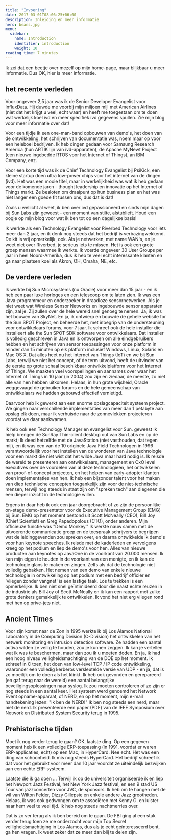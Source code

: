 ```yaml
---
title: "Invoering"
date: 2017-03-01T08:06:25+06:00
description: Inleiding en meer informatie
hero: beans.jpg
menu:
  sidebar:
    name: Introduction
    identifier: introduction
    weight: 10
reading_time: 7 minutes
---
```


Ik zei dat een beetje over mezelf op mijn home-page, maar blijkbaar u meer informatie. Dus OK, hier is meer informatie.

## het recente verleden

Voor ongeveer 2,5 jaar was ik de Senior Developer Evangelist voor InfluxData. Hij duwde me voorbij mijn miljoen mijl met American Airlines (niet dat het krijgt u veel, echt waar) en heeft me toegestaan om te doen wat werkelijk koel ivd en meer specifiek ivd gegevens spullen. Zie mijn blog voor meer informatie over dat!

Voor een tijdje ik een one-man-band opbouwen van demo's, het doen van de ontwikkeling, het schrijven van documentatie was, noem maar op voor een heleboel bedrijven. Ik heb dingen gedaan voor Samsung Research America (hun ARTIK lijn van ivd-apparaten), de Apache MyNewt Project (een nieuwe ingebedde RTOS voor het Internet of Things), an IBM Company, enz.

Voor een korte tijd was ik de Chief Technology Evangelist bij PsiKick, een kleine startup doen ultra low-power chips voor het internet van de dingen (ivd). Het was een mooie titel, maar in werkelijkheid was wat ik heb gedaan voor de komende jaren - thought leadership en innovatie op het Internet of Things markt. Ze besloten om draaipunt op hun business plan en het was niet langer een goede fit tussen ons, dus dat is dat!

Zoals u wellicht al weet, ik ben over ivd gepassioneerd en sinds mijn dagen bij Sun Labs zijn geweest - een moment van stilte, alstublieft. Houd een oogje op mijn blog voor wat ik ben tot op een dagelijkse basis!

Ik werkte als een Technology Evangelist voor Riverbed Technology voor iets meer dan 2 jaar, en ik denk nog steeds dat het bedrijf is verbazingwekkend. De kit is vrij opmerkelijk, ook. Als je netwerken, met name WAN's, en je weet niet over Riverbed, je serieus iets te missen. Het is ook een grote groep mensen waarmee ik werkte. Ik voerde ongeveer 30 User Groups per jaar in heel Noord-Amerika, dus ik heb te veel echt interessante klanten en ga naar plaatsen koel als Akron, OH, Omaha, NE, etc.

## De verdere verleden

Ik werkte bij Sun Microsystems (nu Oracle) voor meer dan 15 jaar - en ik heb een paar luxe horloges en een telescoop om te laten zien. Ik was een Java-programmeur en onderzoeker in draadloze sensornetwerken. Als je niet weet wat Wireless Sensor Networks en ingebouwde sensor apparaten zijn, zal je. Zij zullen over de hele wereld snel genoeg te nemen. Ja, ik was het bouwen van SkyNet. En ja, ik ontwierp en bouwde de gehele website for the Sun SPOT Project, en beheerde het, met inbegrip van de ondersteuning voor ontwikkelaars forums, voor 7 jaar. Ik schreef ook de hele installer die installeert alle the Sun SPOT SDK software voor ontwikkelaars. Dat installer is volledig geschreven in Java en is ontworpen om alle eindgebruikers hebben en het schrijven van sensor toepassingen voor onze platform in minder dan 15 minuten op elk platform inclusief Windows, Linux, Solaris en Mac OS X. Dat alles heet nu het internet van Things (IoT) en we bij Sun Labs, terwijl we niet het concept, of de term uitvond, heeft de uitvinder van de eerste op grote schaal beschikbaar ontwikkelplatform voor het Internet of Things. We maakten veel voorspellingen en aannames over waar het Internet of Things in 10 jaar (in 2004) zou zijn en ziedaar, de meeste, zo niet alle van hen hebben uitkomen. Helaas, in hun grote wijsheid, Oracle weggevaagd de gebruiker forums en de hele gemeenschap van ontwikkelaars we hadden gebouwd effectief vernietigd.

Daarvoor heb ik gewerkt aan een enorme opslagcapaciteit systeem project. We gingen naar verschillende implementaties van meer dan 1 petabyte aan opslag elk doen, maar ik verhuisde naar de zonnevlekken projecteren voordat we daar aankwamen.

Ik heb ook een Technology Manager en evangelist voor Sun. geweest Ik hielp brengen de SunRay Thin-client desktop out van Sun Labs en op de markt; Ik deed hetzelfde met de JavaStation (niet vasthouden, dat tegen mij), en ik was een van de 10 originele Java Field Technologen in 1996 verantwoordelijk voor het instellen van de wonderen van Java technologie voor een markt die niet wist dat het wilde Java maar hard nodig is. Ik reisde de wereld te presenteren aan ontwikkelaars, management en CxO level executives over de voordelen van al deze technologieën, het ontwikkelen van proof-of-concept projecten, en het helpen van early-adopter klanten doen implementaties van hen. Ik heb een bijzonder talent voor het maken van diep technische concepten toegankelijk zijn voor de niet-technische mensen, terwijl nog steeds in staat zijn om "spreken tech" aan diegenen die een dieper inzicht in de technologie willen.

Ergens in daar heb ik ook een jaar doorgebracht of zo zijn de persoonlijke on-stage demo-presentator voor de Executive Management Group (EMG) bij Sun. EMG op het moment bestond uit Scott McNeally (CEO), Bill Joy (Chief Scientist) en Greg Papadopolous (CTO), onder anderen. Mijn officieuze functie was "Demo Monkey." Ik werkte nauw samen met de uitvoerende communicatie groep en de toespraak schrijvers te begrijpen wat de leidinggevenden zou spreken over, en daarna ontwikkelde ik demo's voor hun keynote speeches. Ik reisde met de kaderleden en vervolgens kreeg op het podium en liep de demo's voor hen. Alles van nieuwe producten aan keynotes op JavaOne in de voorkant van 20.000 mensen. Ik kan mijn eigen te houden in de voorkant van een menigte, en ik kan de technologie glans te maken en zingen. Zelfs als dat de technologie niet volledig gebakken. Het nemen van een demo van enkele nieuwe technologie in ontwikkeling op het podium met een bedrijf officier en 'vliegen zonder vangnet' is een lastige taak. Los te trekken is een opmerkelijke. Ik ben niet snel geïntimideerd door die naast echte reuzen in de industrie als Bill Joy of Scott McNeally en ik kan een rapport met zulke grote denkers gemakkelijk te ontwikkelen. Ik vond het niet erg vliegen rond met hen op prive-jets niet.

## Ancient Times

Voor zijn komst naar de Zon in 1995 werkte ik bij Los Alamos National Laboratory in de Computing Division (C-Division) het ontwikkelen van het netwerk monitoring en intrusion detection software. Ze hadden een aantal activa wilden ze veilig te houden, zou je kunnen zeggen. Ik kan je vertellen wat ik was te beschermen, maar dan zou ik u moeten doden. En ja, ik had een hoog niveau veiligheidsmachtiging van de DOE op het moment. Ik schreef in C toen, het doen van low-level TCP / IP code ontwikkeling, waaronder een volledig kerberos versleutelde versie van UDP - en ja, dat is zo moeilijk om te doen als het klinkt. Ik heb ook gevonden en gerepareerd (en gaf terug naar de wereld) een aantal belangrijke beveiligingsoplossingen naar syslog. Ik zou moeten controleren of ze zijn er nog steeds in een aantal keer. Het systeem werd genoemd het Network Event opname-apparaat, of NERD, en op het moment, mijn e-mail handtekening lezen: "Ik ben de NERD!" Ik ben nog steeds een nerd, maar niet de nerd. Ik presenteerde een paper (PDF) van de IEEE Symposium over Network en Distributed System Security terug in 1995.

## Prehistorische tijden

Moet ik nog verder terug te gaan? OK, laatste ding. Op een gegeven moment heb ik een volledige ERP-toepassing (in 1991, voordat er waren ERP-applicaties, echt) op een Mac, in HyperCard. Nee echt. Het was een ding van schoonheid. Ik mis nog steeds HyperCard. Het bedrijf schreef ik dat voor het gebruikt voor meer dan 10 jaar voordat ze uiteindelijk bezwijken aan een echte ERP-systeem.

Laatste die ik ga doen ... Terwijl ik op de universiteit organiseerde ik en liep het Newport Jazz Festival, het New York Jazz festival, en een 9 stad US Tour van jazzconcerten voor JVC, de sponsors. Ik heb om te hangen met de wil van Wilton Felder, Dizzy Gillepsie en enkele andere Jazz grootheden. Helaas, ik was ook gedwongen om te associëren met Kenny G. en luister naar hem veel te veel tijd. Ik heb nog steeds nachtmerries over.

Dat is zo ver terug als ik ben bereid om te gaan. De FBI ging al een stuk verder terug toen ze me onderzocht voor mijn Top Secret veiligheidsmachtiging in Los Alamos, dus als je echt geïnteresseerd bent, ga hen vragen. Ik weet zeker dat ze meer dan blij te delen zijn.

